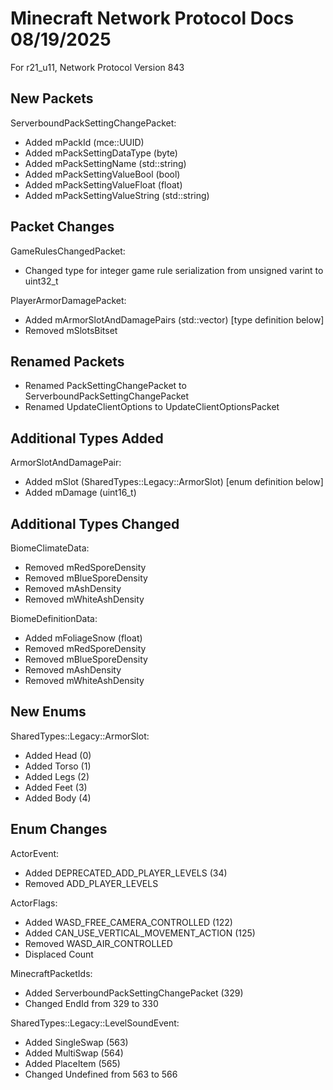 # Minecraft Network Protocol Docs 08/19/2025

For r21_u11, Network Protocol Version 843

## New Packets

ServerboundPackSettingChangePacket:
* Added mPackId (mce::UUID)
* Added mPackSettingDataType (byte)
* Added mPackSettingName (std::string)
* Added mPackSettingValueBool (bool)
* Added mPackSettingValueFloat (float)
* Added mPackSettingValueString (std::string)

## Packet Changes

GameRulesChangedPacket:
* Changed type for integer game rule serialization from unsigned varint to uint32_t

PlayerArmorDamagePacket:
* Added mArmorSlotAndDamagePairs (std::vector<ArmorSlotAndDamagePair>) [type definition below]
* Removed mSlotsBitset

## Renamed Packets

* Renamed PackSettingChangePacket to ServerboundPackSettingChangePacket
* Renamed UpdateClientOptions to UpdateClientOptionsPacket

## Additional Types Added

ArmorSlotAndDamagePair:
* Added mSlot (SharedTypes::Legacy::ArmorSlot) [enum definition below]
* Added mDamage (uint16_t)

## Additional Types Changed

BiomeClimateData:
* Removed mRedSporeDensity
* Removed mBlueSporeDensity
* Removed mAshDensity
* Removed mWhiteAshDensity

BiomeDefinitionData:
* Added mFoliageSnow (float)
* Removed mRedSporeDensity
* Removed mBlueSporeDensity
* Removed mAshDensity
* Removed mWhiteAshDensity

## New Enums

SharedTypes::Legacy::ArmorSlot:
* Added Head (0)
* Added Torso (1)
* Added Legs (2)
* Added Feet (3)
* Added Body (4)

## Enum Changes

ActorEvent:
* Added DEPRECATED_ADD_PLAYER_LEVELS (34)
* Removed ADD_PLAYER_LEVELS

ActorFlags:
* Added WASD_FREE_CAMERA_CONTROLLED (122)
* Added CAN_USE_VERTICAL_MOVEMENT_ACTION (125)
* Removed WASD_AIR_CONTROLLED
* Displaced Count

MinecraftPacketIds:
* Added ServerboundPackSettingChangePacket (329)
* Changed EndId from 329 to 330

SharedTypes::Legacy::LevelSoundEvent:
* Added SingleSwap (563)
* Added MultiSwap (564)
* Added PlaceItem (565)
* Changed Undefined from 563 to 566